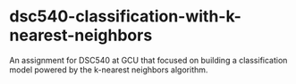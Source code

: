 # dsc540-classification-with-k-nearest-neighbors
 An assignment for DSC540 at GCU that focused on building a classification model powered by the k-nearest neighbors algorithm. 
